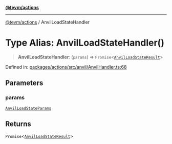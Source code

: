 [**@tevm/actions**](../README.md)

***

[@tevm/actions](../globals.md) / AnvilLoadStateHandler

# Type Alias: AnvilLoadStateHandler()

> **AnvilLoadStateHandler**: (`params`) => `Promise`\<[`AnvilLoadStateResult`](AnvilLoadStateResult.md)\>

Defined in: [packages/actions/src/anvil/AnvilHandler.ts:68](https://github.com/evmts/tevm-monorepo/blob/main/packages/actions/src/anvil/AnvilHandler.ts#L68)

## Parameters

### params

[`AnvilLoadStateParams`](AnvilLoadStateParams.md)

## Returns

`Promise`\<[`AnvilLoadStateResult`](AnvilLoadStateResult.md)\>
